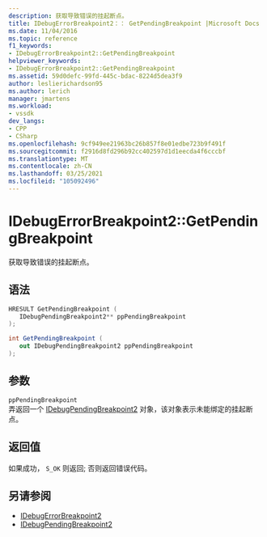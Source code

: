 ```yaml
---
description: 获取导致错误的挂起断点。
title: IDebugErrorBreakpoint2：： GetPendingBreakpoint |Microsoft Docs
ms.date: 11/04/2016
ms.topic: reference
f1_keywords:
- IDebugErrorBreakpoint2::GetPendingBreakpoint
helpviewer_keywords:
- IDebugErrorBreakpoint2::GetPendingBreakpoint
ms.assetid: 59d0defc-99fd-445c-bdac-8224d5dea3f9
author: leslierichardson95
ms.author: lerich
manager: jmartens
ms.workload:
- vssdk
dev_langs:
- CPP
- CSharp
ms.openlocfilehash: 9cf949ee21963bc26b857f8e01edbe723b9f491f
ms.sourcegitcommit: f2916d8fd296b92cc402597d1d1eecda4f6cccbf
ms.translationtype: MT
ms.contentlocale: zh-CN
ms.lasthandoff: 03/25/2021
ms.locfileid: "105092496"
---
```

# <a name="idebugerrorbreakpoint2getpendingbreakpoint"></a>IDebugErrorBreakpoint2::GetPendingBreakpoint
获取导致错误的挂起断点。

## <a name="syntax"></a>语法

```cpp
HRESULT GetPendingBreakpoint ( 
   IDebugPendingBreakpoint2** ppPendingBreakpoint
);
```

```csharp
int GetPendingBreakpoint ( 
   out IDebugPendingBreakpoint2 ppPendingBreakpoint
);
```

## <a name="parameters"></a>参数
`ppPendingBreakpoint`\
弄返回一个 [IDebugPendingBreakpoint2](../../../extensibility/debugger/reference/idebugpendingbreakpoint2.md) 对象，该对象表示未能绑定的挂起断点。

## <a name="return-value"></a>返回值
 如果成功， `S_OK` 则返回; 否则返回错误代码。

## <a name="see-also"></a>另请参阅
- [IDebugErrorBreakpoint2](../../../extensibility/debugger/reference/idebugerrorbreakpoint2.md)
- [IDebugPendingBreakpoint2](../../../extensibility/debugger/reference/idebugpendingbreakpoint2.md)
